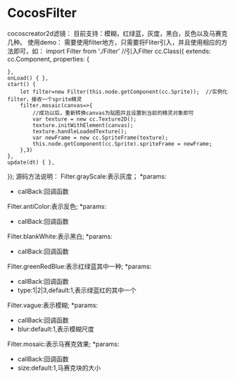 # CocosFilter
cocoscreator2d滤镜：
目前支持：模糊，红绿蓝，灰度，黑白，反色以及马赛克几种。
使用demo：
需要使用filter地方，只需要将Fliter引入，并且使用相应的方法即可，如：
import Filter from './Filter' //引入Filter
cc.Class({
    extends: cc.Component,
    properties: {

    },
    onLoad() { },
    start() {
        let filter=new Filter(this.node.getComponent(cc.Sprite));  //实例化filter，接收一个sprite精灵
        filter.mosaic(canvas=>{
            //成功以后，重新转换canvas为贴图并且设置到当前的精灵对象即可
            var texture = new cc.Texture2D();
            texture.initWithElement(canvas);
            texture.handleLoadedTexture();
            var newFrame = new cc.SpriteFrame(texture);
            this.node.getComponent(cc.Sprite).spriteFrame = newFrame;
        },3)
    },
    update(dt) { },
});
源码方法说明：
Filter.grayScale:表示灰度；
*params:
* callBack:回调函数

Filter.antiColor:表示反色;
*params:
* callBack:回调函数

Filter.blankWhite:表示黑白;
*params:
* callBack:回调函数

Filter.greenRedBlue:表示红绿蓝其中一种;
*params:
* callBack:回调函数
* type:1|2|3,default:1,表示绿蓝红的其中一个

Filter.vague:表示模糊;
*params:
* callBack:回调函数
* blur:default:1,表示模糊尺度

Filter.mosaic:表示马赛克效果;
*params:
* callBack:回调函数
* size:default:1,马赛克块的大小

